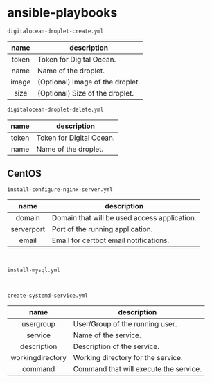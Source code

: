 # ansible-playbooks


`digitalocean-droplet-create.yml`

|  name |  description |
|:-:|---|
| token | Token for Digital Ocean. |
| name | Name of the droplet. |
| image | (Optional) Image of the droplet. |
| size | (Optional) Size of the droplet. |


`digitalocean-droplet-delete.yml`

|  name |  description |
|:-:|---|
| token | Token for Digital Ocean. |
| name | Name of the droplet. |



## CentOS

`install-configure-nginx-server.yml`

|  name |  description |
|:-:|---|
| domain | Domain that will be used access application. |
| serverport | Port of the running application. |
| email | Email for certbot email notifications. |

<br>

`install-mysql.yml`

<br>

`create-systemd-service.yml`

|  name |  description |
|:-:|---|
| usergroup | User/Group of the running user. |
| service | Name of the service. |
| description | Description of the service. |
| workingdirectory | Working directory for the service. |
| command | Command that will execute the service. |


